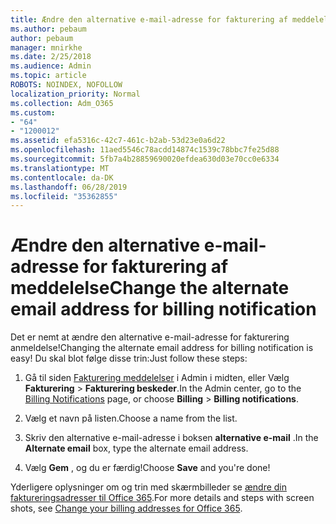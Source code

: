 ```yaml
---
title: Ændre den alternative e-mail-adresse for fakturering af meddelelse
ms.author: pebaum
author: pebaum
manager: mnirkhe
ms.date: 2/25/2018
ms.audience: Admin
ms.topic: article
ROBOTS: NOINDEX, NOFOLLOW
localization_priority: Normal
ms.collection: Adm_O365
ms.custom:
- "64"
- "1200012"
ms.assetid: efa5316c-42c7-461c-b2ab-53d23e0a6d22
ms.openlocfilehash: 11aed5546c78acdd14874c1539c78bbc7fe25d88
ms.sourcegitcommit: 5fb7a4b28859690020efdea630d03e70cc0e6334
ms.translationtype: MT
ms.contentlocale: da-DK
ms.lasthandoff: 06/28/2019
ms.locfileid: "35362855"
---
```

# <a name="change-the-alternate-email-address-for-billing-notification"></a><span data-ttu-id="07be8-102">Ændre den alternative e-mail-adresse for fakturering af meddelelse</span><span class="sxs-lookup"><span data-stu-id="07be8-102">Change the alternate email address for billing notification</span></span>

<span data-ttu-id="07be8-103">Det er nemt at ændre den alternative e-mail-adresse for fakturering anmeldelse!</span><span class="sxs-lookup"><span data-stu-id="07be8-103">Changing the alternate email address for billing notification is easy!</span></span> <span data-ttu-id="07be8-104">Du skal blot følge disse trin:</span><span class="sxs-lookup"><span data-stu-id="07be8-104">Just follow these steps:</span></span>
  
1. <span data-ttu-id="07be8-105">Gå til siden [Fakturering meddelelser](https://go.microsoft.com/fwlink/p/?linkid=853212) i Admin i midten, eller Vælg **Fakturering** \> **Fakturering beskeder**.</span><span class="sxs-lookup"><span data-stu-id="07be8-105">In the Admin center, go to the [Billing Notifications](https://go.microsoft.com/fwlink/p/?linkid=853212) page, or choose **Billing** \> **Billing notifications**.</span></span>

2. <span data-ttu-id="07be8-106">Vælg et navn på listen.</span><span class="sxs-lookup"><span data-stu-id="07be8-106">Choose a name from the list.</span></span>

3. <span data-ttu-id="07be8-107">Skriv den alternative e-mail-adresse i boksen **alternative e-mail** .</span><span class="sxs-lookup"><span data-stu-id="07be8-107">In the **Alternate email** box, type the alternate email address.</span></span>

4. <span data-ttu-id="07be8-108">Vælg **Gem** , og du er færdig!</span><span class="sxs-lookup"><span data-stu-id="07be8-108">Choose **Save** and you're done!</span></span>

<span data-ttu-id="07be8-109">Yderligere oplysninger om og trin med skærmbilleder se [ændre din faktureringsadresser til Office 365](https://support.office.com/article/Change-your-billing-addresses-for-Office-365-for-business-a25c10d6-c1e9-4299-9185-25178df9eba6).</span><span class="sxs-lookup"><span data-stu-id="07be8-109">For more details and steps with screen shots, see [Change your billing addresses for Office 365](https://support.office.com/article/Change-your-billing-addresses-for-Office-365-for-business-a25c10d6-c1e9-4299-9185-25178df9eba6).</span></span>
  